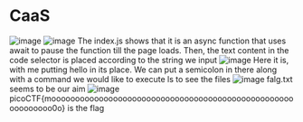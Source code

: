 # CaaS
![image](https://github.com/Anushri-Sakhardande/Cryptonite_STP/assets/118385974/4b13bd31-dbd4-4f07-92f1-9e491660044e)
![image](https://github.com/Anushri-Sakhardande/Cryptonite_STP/assets/118385974/bfe26d9d-6b49-4a17-b58f-27460e3adf63)
The index.js shows that it is an async function that uses await to pause the function till the page loads. Then, the text content in the code selector is placed according to the string we input
![image](https://github.com/Anushri-Sakhardande/Cryptonite_STP/assets/118385974/8f20dcd7-c8c7-49ce-875d-6d52b588603c)
Here it is, with me putting hello in its place.
We can put a semicolon in there along with a command we would like to execute ls to see the files 
![image](https://github.com/Anushri-Sakhardande/Cryptonite_STP/assets/118385974/e49216c7-0c8f-4867-af1a-a219ee4caf1a)
falg.txt seems to be our aim
![image](https://github.com/Anushri-Sakhardande/Cryptonite_STP/assets/118385974/cf7b3318-f731-416c-b76d-7c1848ab71b4)
picoCTF{moooooooooooooooooooooooooooooooooooooooooooooooooooooooooooo0o} is the flag
